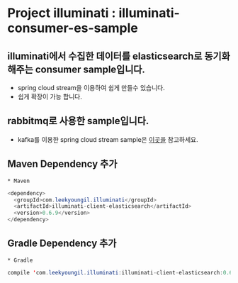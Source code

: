 # Project illuminati : illuminati-consumer-es-sample

## illuminati에서 수집한 데이터를 elasticsearch로 동기화 해주는 consumer sample입니다.
 * spring cloud stream을 이용하여 쉽게 만들수 있습니다.
 * 쉽게 확장이 가능 합니다.
 
## rabbitmq로 사용한 sample입니다. 
 * kafka를 이용한 spring cloud stream sample은 [이곳을](https://github.com/LeeKyoungIl/SpringCamp2017) 참고하세요. 
 
## Maven Dependency 추가 
    * Maven
    
```java
<dependency>
  <groupId>com.leekyoungil.illuminati</groupId>
  <artifactId>illuminati-client-elasticsearch</artifactId>
  <version>0.6.9</version>
</dependency>
```

## Gradle Dependency 추가 
    * Gradle
    
```java
compile 'com.leekyoungil.illuminati:illuminati-client-elasticsearch:0.6.6'
```
